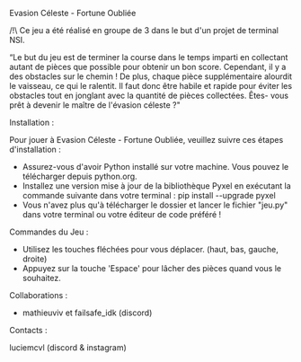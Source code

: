Evasion Céleste - Fortune Oubliée

/!\ Ce jeu a été réalisé en groupe de 3 dans le but d'un projet de terminal NSI.

“Le but du jeu est de terminer la course dans le temps imparti en collectant autant de pièces que
possible pour obtenir un bon score. Cependant, il y a des obstacles sur le chemin ! De plus, chaque
pièce supplémentaire alourdit le vaisseau, ce qui le ralentit. Il faut donc être habile et rapide pour
éviter les obstacles tout en jonglant avec la quantité de pièces collectées. Êtes- vous prêt à devenir
le maître de l'évasion céleste ?"


Installation :

Pour jouer à Evasion Céleste - Fortune Oubliée, veuillez suivre ces étapes d'installation :
- Assurez-vous d'avoir Python installé sur votre machine. Vous pouvez le télécharger depuis python.org.
- Installez une version mise à jour de la bibliothèque Pyxel en exécutant la commande suivante dans votre terminal :
pip install --upgrade pyxel
- Vous n'avez plus qu'à télécharger le dossier et lancer le fichier "jeu.py" dans votre terminal ou votre éditeur de code préféré !

Commandes du Jeu :

- Utilisez les touches fléchées pour vous déplacer. (haut, bas, gauche, droite)
- Appuyez sur la touche 'Espace' pour lâcher des pièces quand vous le souhaitez.

Collaborations : 
- mathieuviv et failsafe_idk (discord)

Contacts :

luciemcvl (discord & instagram)



